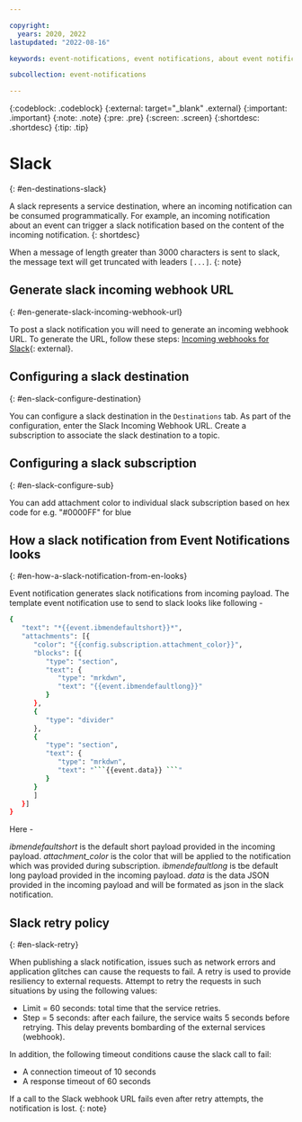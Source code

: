 ```yaml
---

copyright:
  years: 2020, 2022
lastupdated: "2022-08-16"

keywords: event-notifications, event notifications, about event notifications, destinations, slack

subcollection: event-notifications

---
```


{:codeblock: .codeblock}
{:external: target="_blank" .external}
{:important: .important}
{:note: .note}
{:pre: .pre}
{:screen: .screen}
{:shortdesc: .shortdesc}
{:tip: .tip}

# Slack
{: #en-destinations-slack}

A slack represents a service destination, where an incoming notification can be consumed programmatically. For example, an incoming notification about an event can trigger a slack notification based on the content of the incoming notification.
{: shortdesc}

When a message of length greater than 3000 characters is sent to slack, the message text will get truncated with leaders `[...]`.
{: note}

## Generate slack incoming webhook URL 
{: #en-generate-slack-incoming-webhook-url}

To post a slack notification you will need to generate an incoming webhook URL. To generate the URL, follow these steps: [Incoming webhooks for Slack](https://slack.com/intl/en-in/help/articles/115005265063-Incoming-webhooks-for-Slack){: external}.

## Configuring a slack destination
{: #en-slack-configure-destination}

You can configure a slack destination in the `Destinations` tab. As part of the configuration, enter the Slack Incoming Webhook URL. Create a subscription to associate the slack destination to a topic.

## Configuring a slack subscription
{: #en-slack-configure-sub}

You can add attachment color to individual slack subscription based on hex code for e.g. "#0000FF" for blue 

## How a slack notification from Event Notifications looks 
{: #en-how-a-slack-notification-from-en-looks}

Event notification generates slack notifications from incoming payload. The template event notification use to send to slack looks like following - 

```sh
{
   "text": "*{{event.ibmendefaultshort}}*",
   "attachments": [{
      "color": "{{config.subscription.attachment_color}}",
      "blocks": [{
         "type": "section",
         "text": {
            "type": "mrkdwn",
            "text": "{{event.ibmendefaultlong}}"
         }
      },
      {
         "type": "divider"
      },
      {
         "type": "section",
         "text": {
            "type": "mrkdwn",
            "text": "```{{event.data}} ```"
         }
      }
      ]
   }]
}
```

Here - 

*ibmendefaultshort* is the default short payload provided in the incoming payload.
*attachment_color* is the color that will be applied to the notification which was provided during subscription.
*ibmendefaultlong* is tbe default long payload provided in the incoming payload.
*data* is the data JSON provided in the incoming payload and will be formated as json in the slack notification.

## Slack retry policy
{: #en-slack-retry}

When publishing a slack notification, issues such as network errors and application glitches can cause the requests to fail. A retry is used to provide resiliency to external requests. Attempt to retry the requests in such situations by using the following values:

- Limit = 60 seconds: total time that the service retries.
- Step = 5 seconds: after each failure, the service waits 5 seconds before retrying. This delay prevents bombarding of the external services (webhook).

In addition, the following timeout conditions cause the slack call to fail:

- A connection timeout of 10 seconds
- A response timeout of 60 seconds

If a call to the Slack webhook URL fails even after retry attempts, the notification is lost.
{: note}

